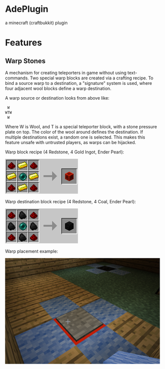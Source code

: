 AdePlugin
=========

a minecraft (craftbukkit) plugin


Features
========

Warp Stones
-----------
A mechanism for creating teleporters in game without using text-commands. Two special warp blocks are created via a crafting recipe. To bind a source warp to a destination, a "signature" system is used, where four adjacent wool blocks define a warp destination.

A warp source or destination looks from above like:
```
 W
WTW
 W
```
Where W is Wool, and T is a special teleporter block, with a stone pressure plate on top. The color of the wool around defines the destination. If multiple destinations exist, a random one is selected. This makes this feature unsafe with untrusted players, as warps can be hijacked.

Warp block recipe (4 Redstone, 4 Gold Ingot, Ender Pearl):

![Warp teleporter recipe](/images/warp_source_recipe.png)

Warp destination block recipe (4 Redstone, 4 Coal, Ender Pearl):

![Warp destination recipe](/images/warp_destination_recipe.png)

Warp placement example:

![Warp teleporter recipe](/images/warp_example.png)
